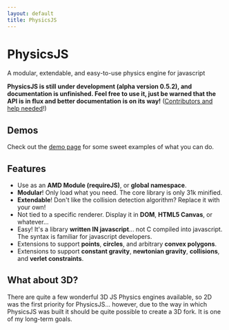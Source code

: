 ```yaml
---
layout: default
title: PhysicsJS
---
```


# Physics<span class="js">JS</span>

<div class="center">A modular, extendable, and easy-to-use physics engine for javascript</div>

<canvas id="intro-viewport" width="0" height="300">
</canvas>

**PhysicsJS is still under development (alpha version 0.5.2), and documentation
is unfinished. Feel free to use it, just be warned that the API is in flux and better
documentation is on its way!** ([Contributors and help needed](./contribute)!)


## Demos

Check out the [demo page][demos] for some sweet examples of what you can do.


## Features

* Use as an **AMD Module (requireJS)**, or **global namespace**.
* **Modular**! Only load what you need. The core library is only 31k minified.
* **Extendable**! Don't like the collision detection algorithm? Replace it with your own!
* Not tied to a specific renderer. Display it in **DOM**, **HTML5 Canvas**, or whatever...
* Easy! It's a library **written IN javascript**... not C compiled into javascript.
  The syntax is familiar for javascript developers.
* Extensions to support **points**, **circles**, and arbitrary **convex polygons**.
* Extensions to support **constant gravity**, **newtonian gravity**, **collisions**,
  and **verlet constraints**.

## What about 3D?

There are quite a few wonderful 3D JS Physics engines available, so 2D was the first priority
for PhysicsJS... however, due to the way in which PhysicsJS was built it should be quite
possible to create a 3D fork. It is one of my long-term goals.

[demos]: ./examples


<script>require(['homepage-demo']);</script>
